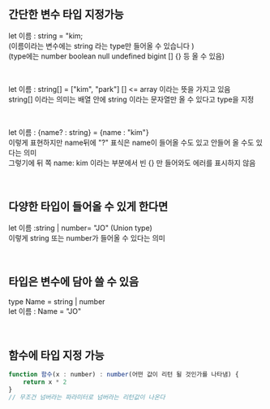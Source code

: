 ## 간단한 변수 타입 지정가능

let 이름 : string = "kim; <br>
(이름이라는 변수에는 string 라는 type만 들어올 수 있습니다 ) <br>
(type에는 number boolean null undefined bigint [] {} 등 올 수 있음)

<br>

let 이름 : string[] = ["kim", "park"]
[] <= array 이라는 뜻을 가지고 있음 <br>
string[] 이라는 의미는 배열 안에 string 이라는 문자열만 올 수 있다고 type을 지정 <br>

<br>

let 이름 : {name? : string} = {name : "kim"} <br>
이렇게 표현하지만 name뒤에 "?" 표식은 name이 들어올 수도 있고 안들어 올 수도 있다는 의미<br>
그렇기에 뒤 쪽 name: kim 이라는 부분에서 빈 {} 만 들어와도 에러를 표시하지 않음

<br>

## 다양한 타입이 들어올 수 있게 한다면

let 이름 :string | number= "JO" (Union type) <br>
이렇게 string 또는 number가 들어올 수 있다는 의미

<br>

## 타입은 변수에 담아 쓸 수 있음

type Name = string | number <br>
let 이름 : Name = "JO"

<br>

## 함수에 타입 지정 가능

```javascript
function 함수(x : number) : number(어떤 값이 리턴 될 것인가를 나타냄) {
    return x * 2
}
// 무조건 넘버라는 파라미터로 넘버라는 리턴값이 나온다
```
